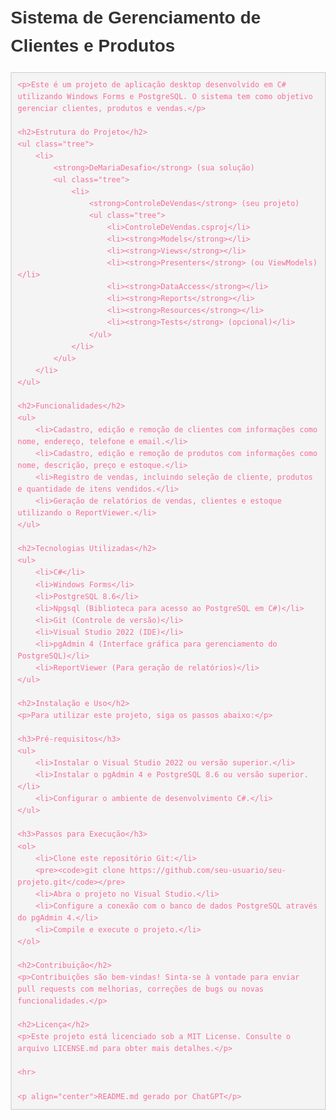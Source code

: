<!DOCTYPE html>
<html lang="pt-BR">
<head>
    <meta charset="UTF-8">
    <meta name="viewport" content="width=device-width, initial-scale=1.0">
    <title>README - Sistema de Gerenciamento de Clientes e Produtos</title>
    <style>
        body {
            font-family: Arial, sans-serif;
            line-height: 1.6;
            margin: 20px;
        }
        h1, h2, h3 {
            color: #333;
        }
        pre {
            background-color: #f4f4f4;
            padding: 10px;
            border: 1px solid #ccc;
            overflow: auto;
        }
        code {
            color: #f66d9b;
        }
        ul {
            list-style-type: none;
            padding: 0;
        }
        ul.tree {
            padding-left: 20px;
        }
        ul.tree li {
            position: relative;
        }
        ul.tree li:before {
            content: "";
            position: absolute;
            top: 0;
            left: -10px;
            border-left: 1px solid #ccc;
            height: 100%;
        }
    </style>
</head>
<body>
    <h1>Sistema de Gerenciamento de Clientes e Produtos</h1>
    
    <p>Este é um projeto de aplicação desktop desenvolvido em C# utilizando Windows Forms e PostgreSQL. O sistema tem como objetivo gerenciar clientes, produtos e vendas.</p>
    
    <h2>Estrutura do Projeto</h2>
    <ul class="tree">
        <li>
            <strong>DeMariaDesafio</strong> (sua solução)
            <ul class="tree">
                <li>
                    <strong>ControleDeVendas</strong> (seu projeto)
                    <ul class="tree">
                        <li>ControleDeVendas.csproj</li>
                        <li><strong>Models</strong></li>
                        <li><strong>Views</strong></li>
                        <li><strong>Presenters</strong> (ou ViewModels)</li>
                        <li><strong>DataAccess</strong></li>
                        <li><strong>Reports</strong></li>
                        <li><strong>Resources</strong></li>
                        <li><strong>Tests</strong> (opcional)</li>
                    </ul>
                </li>
            </ul>
        </li>
    </ul>
    
    <h2>Funcionalidades</h2>
    <ul>
        <li>Cadastro, edição e remoção de clientes com informações como nome, endereço, telefone e email.</li>
        <li>Cadastro, edição e remoção de produtos com informações como nome, descrição, preço e estoque.</li>
        <li>Registro de vendas, incluindo seleção de cliente, produtos e quantidade de itens vendidos.</li>
        <li>Geração de relatórios de vendas, clientes e estoque utilizando o ReportViewer.</li>
    </ul>
    
    <h2>Tecnologias Utilizadas</h2>
    <ul>
        <li>C#</li>
        <li>Windows Forms</li>
        <li>PostgreSQL 8.6</li>
        <li>Npgsql (Biblioteca para acesso ao PostgreSQL em C#)</li>
        <li>Git (Controle de versão)</li>
        <li>Visual Studio 2022 (IDE)</li>
        <li>pgAdmin 4 (Interface gráfica para gerenciamento do PostgreSQL)</li>
        <li>ReportViewer (Para geração de relatórios)</li>
    </ul>
    
    <h2>Instalação e Uso</h2>
    <p>Para utilizar este projeto, siga os passos abaixo:</p>
    
    <h3>Pré-requisitos</h3>
    <ul>
        <li>Instalar o Visual Studio 2022 ou versão superior.</li>
        <li>Instalar o pgAdmin 4 e PostgreSQL 8.6 ou versão superior.</li>
        <li>Configurar o ambiente de desenvolvimento C#.</li>
    </ul>
    
    <h3>Passos para Execução</h3>
    <ol>
        <li>Clone este repositório Git:</li>
        <pre><code>git clone https://github.com/seu-usuario/seu-projeto.git</code></pre>
        <li>Abra o projeto no Visual Studio.</li>
        <li>Configure a conexão com o banco de dados PostgreSQL através do pgAdmin 4.</li>
        <li>Compile e execute o projeto.</li>
    </ol>
    
    <h2>Contribuição</h2>
    <p>Contribuições são bem-vindas! Sinta-se à vontade para enviar pull requests com melhorias, correções de bugs ou novas funcionalidades.</p>
    
    <h2>Licença</h2>
    <p>Este projeto está licenciado sob a MIT License. Consulte o arquivo LICENSE.md para obter mais detalhes.</p>
    
    <hr>
    
    <p align="center">README.md gerado por ChatGPT</p>
</body>
</html>
